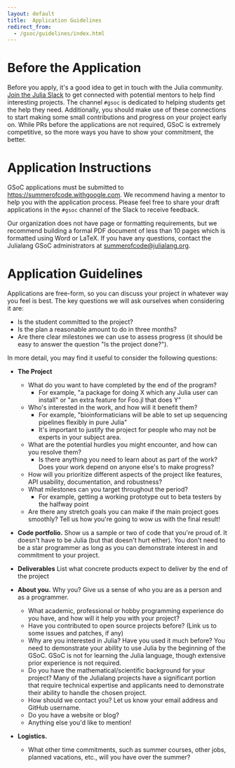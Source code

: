 ```yaml
---
layout: default
title:  Application Guidelines
redirect_from:
  - /gsoc/guidelines/index.html
---
```


# Before the Application

Before you apply, it's a good idea to get in touch with the Julia community.
[Join the Julia Slack](https://slackinvite.julialang.org/) to get connected with
potential mentors to help find interesting projects. The channel `#gsoc` is
dedicated to helping students get the help they need. Additionally, you should
make use of these connections to start making some small contributions and
progress on your project early on. While PRs before the applications are not
required, GSoC is extremely competitive, so the more ways you have to show your
commitment, the better.

# Application Instructions

GSoC applications must be submitted to https://summerofcode.withgoogle.com. We
recommend having a mentor to help you with the application process. Please feel
free to share your draft applications in the `#gsoc` channel of the Slack to
receive feedback.

Our organization does not have page or formatting requirements, but we recommend
building a formal PDF document of less than 10 pages which is formatted using
Word or LaTeX. If you have any questions, contact the Julialang GSoC administrators
at summerofcode@julialang.org.

# Application Guidelines

Applications are free-form, so you can discuss your project in whatever way you
feel is best. The key questions we will ask ourselves when considering it are:

* Is the student committed to the project?
* Is the plan a reasonable amount to do in three months?
* Are there clear milestones we can use to assess progress (it should be easy
  to answer the question "Is the project done?").

In more detail, you may find it useful to consider the following questions:

* **The Project**
  - What do you want to have completed by the end of the program?
    - For example, "a package for doing X which any Julia user can install" or
      "an extra feature for Foo.jl that does Y"
  - Who's interested in the work, and how will it benefit them?
    - For example, "bioinformaticians will be able to set up sequencing
      pipelines flexibly in pure Julia"
    - It's important to justify the project for people who may not be experts in
      your subject area.
  - What are the potential hurdles you might encounter, and how can you resolve
    them?
    - Is there anything you need to learn about as part of the work? Does your
      work depend on anyone else's to make progress?
  - How will you prioritize different aspects of the project like features,
    API usability, documentation, and robustness?
  - What milestones can you target throughout the period?
    - For example, getting a working prototype out to beta testers by the halfway
      point
  - Are there any stretch goals you can make if the main project goes smoothly?
    Tell us how you're going to wow us with the final result!

* **Code portfolio.** Show us a sample or two of code that you're proud of. It
doesn't have to be Julia (but that doesn't hurt either). You don't need to be a
star programmer as long as you can demonstrate interest in and commitment to
your project.

* **Deliverables** List what concrete products expect to deliver by the end of
the project

* **About you.** Why you? Give us a sense of who you are as a person and as a programmer.
  - What academic, professional or hobby programming experience do you have,
    and how will it help you with your project?
  - Have you contributed to open source projects before? (Link us to some issues
    and patches, if any)
  - Why are you interested in Julia? Have you used it much before? You need to
    demonstrate your ability to use Julia by the beginning of the GSoC.
    GSoC is not for learning the Julia language, though extensive prior experience
    is not required.
  - Do you have the mathematical/scientific background for your project? Many
    of the Julialang projects have a significant portion that require technical
    expertise and applicants need to demonstrate their ability to handle the
    chosen project.
  - How should we contact you? Let us know your email address and GitHub username.
  - Do you have a website or blog?
  - Anything else you'd like to mention!

* **Logistics.**
  - What other time commitments, such as summer courses, other jobs,
    planned vacations, etc., will you have over the summer?

